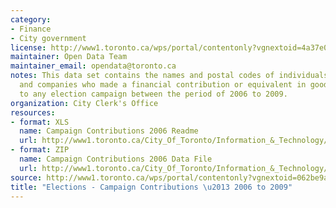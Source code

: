 ```yaml
---
category:
- Finance
- City government
license: http://www1.toronto.ca/wps/portal/contentonly?vgnextoid=4a37e03bb8d1e310VgnVCM10000071d60f89RCRD
maintainer: Open Data Team
maintainer_email: opendata@toronto.ca
notes: This data set contains the names and postal codes of individuals, organizations
  and companies who made a financial contribution or equivalent in goods/services
  to any election campaign between the period of 2006 to 2009.
organization: City Clerk's Office
resources:
- format: XLS
  name: Campaign Contributions 2006 Readme
  url: http://www1.toronto.ca/City_Of_Toronto/Information_&_Technology/Open_Data/Data_Sets/Assets/Files/campaignContributions2006Readme.xls
- format: ZIP
  name: Campaign Contributions 2006 Data File
  url: http://www1.toronto.ca/City_Of_Toronto/Information_&_Technology/Open_Data/Data_Sets/Assets/Files/election2006Contributions.zip
source: http://www1.toronto.ca/wps/portal/contentonly?vgnextoid=062be9a31efd6310VgnVCM1000003dd60f89RCRD&vgnextchannel=1a66e03bb8d1e310VgnVCM10000071d60f89RCRD
title: "Elections - Campaign Contributions \u2013 2006 to 2009"
---
```

